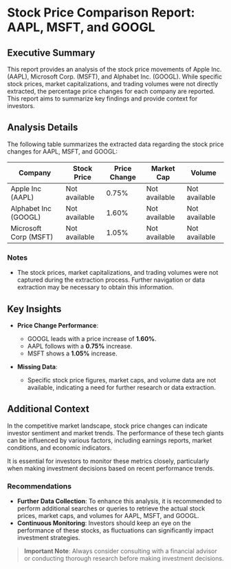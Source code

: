 # Stock Price Comparison Report: AAPL, MSFT, and GOOGL

## Executive Summary
This report provides an analysis of the stock price movements of Apple Inc. (AAPL), Microsoft Corp. (MSFT), and Alphabet Inc. (GOOGL). While specific stock prices, market capitalizations, and trading volumes were not directly extracted, the percentage price changes for each company are reported. This report aims to summarize key findings and provide context for investors.

## Analysis Details
The following table summarizes the extracted data regarding the stock price changes for AAPL, MSFT, and GOOGL:

| Company        | Stock Price | Price Change | Market Cap | Volume |
|----------------|-------------|--------------|------------|--------|
| Apple Inc (AAPL)   | Not available | 0.75%        | Not available | Not available |
| Alphabet Inc (GOOGL)| Not available | 1.60%        | Not available | Not available |
| Microsoft Corp (MSFT)| Not available | 1.05%        | Not available | Not available |

### Notes
- The stock prices, market capitalizations, and trading volumes were not captured during the extraction process. Further navigation or data extraction may be necessary to obtain this information.

## Key Insights
- **Price Change Performance**:
  - GOOGL leads with a price increase of **1.60%**.
  - AAPL follows with a **0.75%** increase.
  - MSFT shows a **1.05%** increase.
  
- **Missing Data**: 
  - Specific stock price figures, market caps, and volume data are not available, indicating a need for further research or data extraction.

## Additional Context
In the competitive market landscape, stock price changes can indicate investor sentiment and market trends. The performance of these tech giants can be influenced by various factors, including earnings reports, market conditions, and economic indicators. 

It is essential for investors to monitor these metrics closely, particularly when making investment decisions based on recent performance trends.

### Recommendations
- **Further Data Collection**: To enhance this analysis, it is recommended to perform additional searches or queries to retrieve the actual stock prices, market caps, and volumes for AAPL, MSFT, and GOOGL.
- **Continuous Monitoring**: Investors should keep an eye on the performance of these stocks, as fluctuations can significantly impact investment strategies.

> **Important Note**: Always consider consulting with a financial advisor or conducting thorough research before making investment decisions.